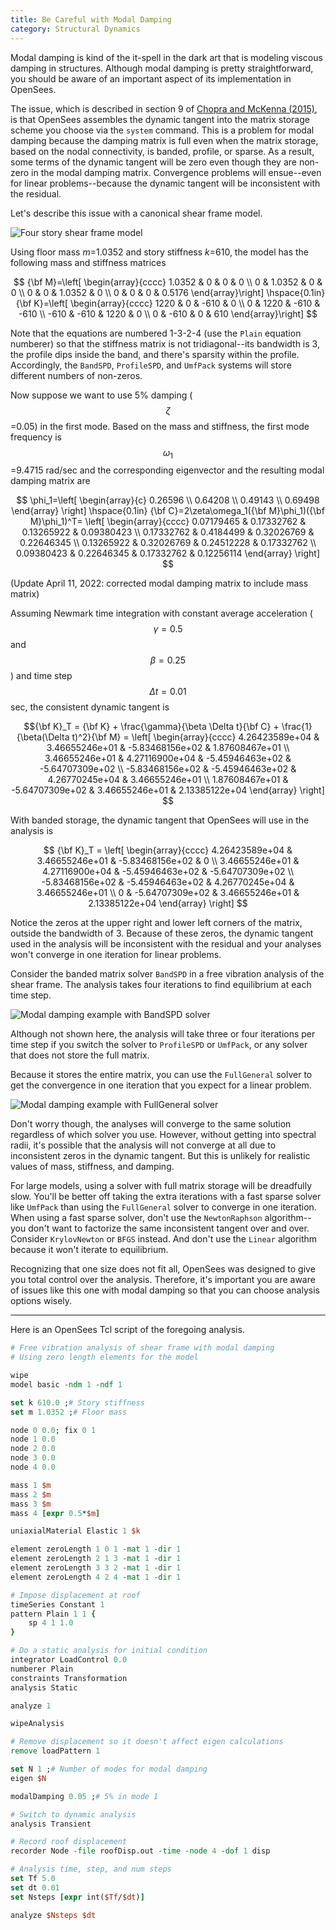 ```yaml
---
title: Be Careful with Modal Damping
category: Structural Dynamics
---
```


Modal damping is kind of the it-spell in the dark art that is modeling 
viscous damping in structures. Although modal damping is pretty 
straightforward, you should be aware of an important aspect of its 
implementation in OpenSees.

The issue, which is described in section 9 of [Chopra and McKenna (2015)](https://doi.org/10.1002/eqe.2622), is that 
OpenSees assembles the dynamic tangent into the matrix storage scheme 
you choose via the `system` command. This is a problem for modal damping 
because the damping matrix is full even when the matrix storage, based 
on the nodal connectivity, is banded, profile, or sparse. As a result, 
some terms of the dynamic tangent will be zero even though they are 
non-zero in the modal damping matrix. Convergence problems will 
ensue--even for linear problems--because the dynamic tangent will be 
inconsistent with the residual.

Let's describe this issue with a canonical shear frame model.

![Four story shear frame model](/assets/images/ShearFrame.png)

Using floor mass *m*=1.0352 and story stiffness *k*=610, the 
model has the following mass and stiffness matrices

$$
{\bf M}=\left[ \begin{array}{cccc} 
1.0352 & 0 & 0 & 0 \\ 
0 & 1.0352 & 0 &  0 \\ 
0 & 0 & 1.0352 & 0 \\ 
0 & 0 & 0 & 0.5176 
\end{array}\right] 
\hspace{0.1in} 
{\bf K}=\left[ \begin{array}{cccc} 
1220 & 0 & -610 & 0 \\ 
0 & 1220 & -610 & -610 \\ 
-610 & -610 & 1220 & 0 \\ 
0 & -610 & 0 & 610 
\end{array}\right]
$$

Note that the equations are numbered 1-3-2-4 (use the `Plain` equation 
numberer) so that the stiffness matrix is not tridiagonal--its bandwidth 
is 3, the profile dips inside the band, and there's sparsity within the 
profile. Accordingly, the `BandSPD`, `ProfileSPD`, and `UmfPack` systems 
will store different numbers of non-zeros.

Now suppose we want to use 5% damping ($$\zeta$$=0.05) in the first 
mode. Based on the mass and stiffness, the first mode frequency is 
$$\omega_1$$=9.4715 rad/sec and the corresponding eigenvector and 
the resulting modal damping matrix are

$$
\phi_1=\left[ \begin{array}{c}
0.26596 \\ 0.64208 \\ 0.49143 \\  0.69498
\end{array} \right]
\hspace{0.1in}
{\bf C}=2\zeta\omega_1({\bf M}\phi_1)({\bf M}\phi_1)^T=
\left[ \begin{array}{cccc}
0.07179465 & 0.17332762 & 0.13265922 & 0.09380423 \\
0.17332762 & 0.4184499 & 0.32026769 & 0.22646345 \\
0.13265922 & 0.32026769 & 0.24512228 & 0.17332762 \\
0.09380423 & 0.22646345 & 0.17332762 & 0.12256114
\end{array} \right]
$$

(Update April 11, 2022: corrected modal damping matrix to include mass matrix)

Assuming Newmark time integration with constant average acceleration ($$\gamma=0.5$$ and $$\beta=0.25$$) and time step $$\Delta t=0.01$$ sec, the consistent dynamic tangent is

$${\bf K}_T = {\bf K} + \frac{\gamma}{\beta \Delta t}{\bf C} + \frac{1}{\beta(\Delta t)^2}{\bf M} =
\left[ \begin{array}{cccc}
4.26423589e+04 & 3.46655246e+01 & -5.83468156e+02 & 1.87608467e+01 \\
3.46655246e+01 & 4.27116900e+04 & -5.45946463e+02 & -5.64707309e+02 \\
-5.83468156e+02 & -5.45946463e+02 & 4.26770245e+04 & 3.46655246e+01 \\
1.87608467e+01 & -5.64707309e+02 & 3.46655246e+01 & 2.13385122e+04
\end{array} \right]
$$

With banded storage, the dynamic tangent that OpenSees will use in the analysis is

$$
{\bf K}_T =
\left[ \begin{array}{cccc}
4.26423589e+04 & 3.46655246e+01 & -5.83468156e+02 & 0 \\
3.46655246e+01 & 4.27116900e+04 & -5.45946463e+02 & -5.64707309e+02 \\
-5.83468156e+02 & -5.45946463e+02 & 4.26770245e+04 & 3.46655246e+01 \\  0 &
-5.64707309e+02 & 3.46655246e+01 & 2.13385122e+04
\end{array} \right]
$$

Notice the zeros at the upper right and lower left corners of the matrix, outside the bandwidth of 3. Because of these zeros, the dynamic tangent used in the analysis will be inconsistent with the residual and your analyses won't converge in one iteration for linear problems.

Consider the banded matrix solver `BandSPD` in a free vibration analysis of the shear frame. The analysis takes four iterations to find equilibrium at each time step.

![Modal damping example with BandSPD solver](/assets/images/BandSPD.png)

Although not shown here, the analysis will take three or four iterations per time step if you switch the solver to `ProfileSPD` or `UmfPack`, or any solver that does not store the full matrix.

Because it stores the entire matrix, you can use the `FullGeneral` solver to get the convergence in one iteration that you expect for a linear problem.

![Modal damping example with FullGeneral solver](/assets/images/FullGeneral.png)

Don't worry though, the analyses will converge to the same solution regardless of which solver you use. However, without getting into spectral radii, it's possible that the analysis will not converge at all due to inconsistent zeros in the dynamic tangent. But this is unlikely for realistic values of mass, stiffness, and damping.

For large models, using a solver with full matrix storage will be dreadfully slow. You'll be better off taking the extra iterations with a fast sparse solver like `UmfPack` than using the `FullGeneral` solver to converge in one iteration. When using a fast sparse solver, don't use the `NewtonRaphson` algorithm--you don't want to factorize the same inconsistent tangent over and over. Consider `KrylovNewton` or `BFGS` instead. And don't use the `Linear` algorithm because it won't iterate to equilibrium.

Recognizing that one size does not fit all, OpenSees was designed to give you total control over the analysis. Therefore, it's important you are aware of issues like this one with modal damping so that you can choose analysis options wisely.

---

Here is an OpenSees Tcl script of the foregoing analysis.

```tcl
# Free vibration analysis of shear frame with modal damping
# Using zero length elements for the model

wipe
model basic -ndm 1 -ndf 1

set k 610.0 ;# Story stiffness
set m 1.0352 ;# Floor mass

node 0 0.0; fix 0 1
node 1 0.0
node 2 0.0
node 3 0.0
node 4 0.0

mass 1 $m
mass 2 $m
mass 3 $m
mass 4 [expr 0.5*$m]

uniaxialMaterial Elastic 1 $k

element zeroLength 1 0 1 -mat 1 -dir 1
element zeroLength 2 1 3 -mat 1 -dir 1
element zeroLength 3 3 2 -mat 1 -dir 1
element zeroLength 4 2 4 -mat 1 -dir 1

# Impose displacement at roof
timeSeries Constant 1
pattern Plain 1 1 {
    sp 4 1 1.0
}

# Do a static analysis for initial condition
integrator LoadControl 0.0
numberer Plain
constraints Transformation
analysis Static

analyze 1

wipeAnalysis

# Remove displacement so it doesn't affect eigen calculations
remove loadPattern 1

set N 1 ;# Number of modes for modal damping
eigen $N

modalDamping 0.05 ;# 5% in mode 1

# Switch to dynamic analysis
analysis Transient

# Record roof displacement
recorder Node -file roofDisp.out -time -node 4 -dof 1 disp

# Analysis time, step, and num steps
set Tf 5.0
set dt 0.01
set Nsteps [expr int($Tf/$dt)]

analyze $Nsteps $dt
```
